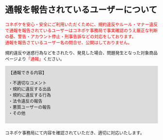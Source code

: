 # 通報を報告されているユーザーについて

<font color="#ff0000">コネポケを安心・安全にご利用いただくために、規約違反やルール・マナー違反で通報を報告されているユーザーはコネポケ事務局で事実確認のうえ厳正な判断の基、警告・アカウント停止・刑事告訴などの対応をしております。  
通報を報告さているユーザー名の問合せ、公開はしておりません。
</font>

規約違反や迷惑行為などをされたり、発見した場合、問題発生となった対象商品ページより<font color="#ff0000">「通報」</font>ください。
<div style="padding: 10px; margin-bottom: 20px; border: 1px solid #dcdcdc; background-color: #dcdcdc;">
【通報できる内容】

・不適切なコメント<br>
・規約に違反する出品<br>
・規約に違反する行為<br>
・法令違反の報告<br>
・悪質ユーザーの報告<br>
・その他</div>

コネポケ事務局にて内容を確認されていただき、適切に対応いたします。  